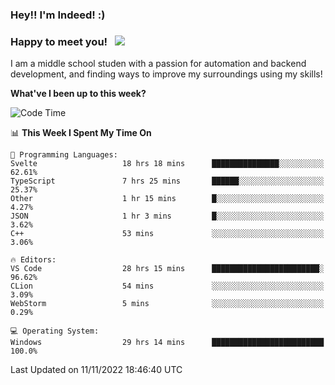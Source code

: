 ### Hey!! I'm Indeed! :) 

### Happy to meet you! &nbsp; ![](https://visitor-badge.glitch.me/badge?page_id=Indeedornot.Indeedornot)

I am a middle school studen with a passion for automation and backend development, and finding ways to improve my surroundings using my skills!

**What've I been up to this week?** 

<!--START_SECTION:waka-->
![Code Time](http://img.shields.io/badge/Code%20Time-614%20hrs%2026%20mins-blue)

📊 **This Week I Spent My Time On** 

```text
💬 Programming Languages: 
Svelte                   18 hrs 18 mins      ███████████████░░░░░░░░░░   62.61% 
TypeScript               7 hrs 25 mins       ██████░░░░░░░░░░░░░░░░░░░   25.37% 
Other                    1 hr 15 mins        █░░░░░░░░░░░░░░░░░░░░░░░░   4.27% 
JSON                     1 hr 3 mins         █░░░░░░░░░░░░░░░░░░░░░░░░   3.62% 
C++                      53 mins             ░░░░░░░░░░░░░░░░░░░░░░░░░   3.06%

🔥 Editors: 
VS Code                  28 hrs 15 mins      ████████████████████████░   96.62% 
CLion                    54 mins             ░░░░░░░░░░░░░░░░░░░░░░░░░   3.09% 
WebStorm                 5 mins              ░░░░░░░░░░░░░░░░░░░░░░░░░   0.29%

💻 Operating System: 
Windows                  29 hrs 14 mins      █████████████████████████   100.0%

```


 Last Updated on 11/11/2022 18:46:40 UTC
<!--END_SECTION:waka-->
